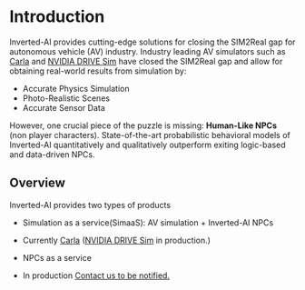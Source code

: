 # Introduction
Inverted-AI provides cutting-edge solutions for closing the SIM2Real gap for autonomous vehicle (AV) industry.
Industry leading AV simulators such as [Carla](https://carla.org/) and [NVIDIA DRIVE Sim](https://www.nvidia.com/en-us/self-driving-cars/simulation/) have closed the SIM2Real gap and allow for obtaining real-world results from simulation by:
* Accurate Physics Simulation
* Photo-Realistic Scenes
* Accurate Sensor Data

However, one crucial piece of the puzzle is missing: **Human-Like NPCs** (non player characters).
State-of-the-art probabilistic behavioral models of Inverted-AI quantitatively and qualitatively outperform exiting logic-based and data-driven NPCs.

## Overview
Inverted-AI provides two types of products
* Simulation as a service(SimaaS): AV simulation + Inverted-AI NPCs
- Currently [Carla](https://carla.org/) ([NVIDIA DRIVE Sim](https://www.nvidia.com/en-us/self-driving-cars/simulation/) in production.)
* NPCs as a service
- In production [Contact us to be notified.](mailto:info@inverted.ai) 

